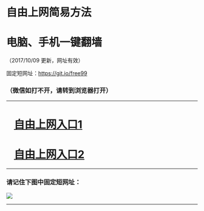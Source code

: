 ﻿# 自由上网简易方法

# 电脑、手机一键翻墙

（2017/10/09 更新，网址有效）

固定短网址：https://git.io/free99

### （微信如打不开，请转到浏览器打开）


***





# &nbsp;&nbsp; <a href="http://ft2362518611.fwq-tz-1001.info/fwqtz01.html?t=100900128826 " target="_blank">自由上网入口1</a>
# &nbsp;&nbsp; <a href="http://ft1389613111.fwq-tz-1002.info/fwqtz02.html?t=10090011736 " target="_blank">自由上网入口2</a>
***

### 请记住下图中固定短网址：

<img src="https://s3-us-west-2.amazonaws.com/fwq-1001/yjfq-20170905okok.png" /> 


***

